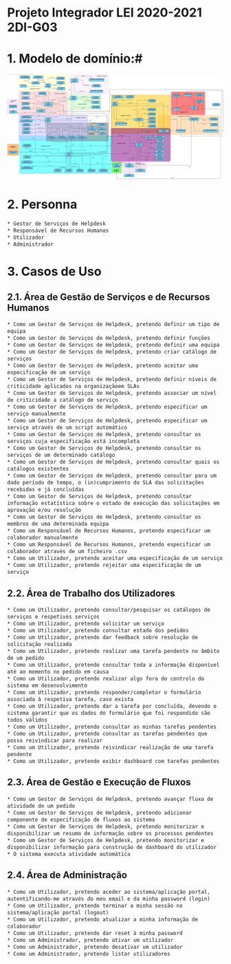 Projeto Integrador LEI 2020-2021 2DI-G03
===========================================

# 1. Modelo de domínio:#

![MD](engenharia/SprintD/md/md.svg)

# 2. Personna #
    * Gestor de Serviços de Helpdesk
    * Responsável de Recursos Humanos
    * Utilizador
    * Administrador

# 3. Casos de Uso #

## 2.1. Área de Gestão de Serviços e de Recursos Humanos ##

    * Como um Gestor de Serviços de Helpdesk, pretendo definir um tipo de equipa
    * Como um Gestor de Serviços de Helpdesk, pretendo definir funções
    * Como um Gestor de Serviços de Helpdesk, pretendo definir uma equipa
    * Como um Gestor de Serviços de Helpdesk, pretendo criar catálogo de serviços
    * Como um Gestor de Serviços de Helpdesk, pretendo aceitar uma especificação de um serviço
    * Como um Gestor de Serviços de Helpdesk, pretendo definir níveis de criticidade aplicados na organizaçãoem SLAs
    * Como um Gestor de Serviços de Helpdesk, pretendo associar um nível de criticidade a catálogo de serviço
    * Como um Gestor de Serviços de Helpdesk, pretendo especificar um serviço manualmente
    * Como um Gestor de Serviços de Helpdesk, pretendo especificar um serviço através de um script automático
    * Como um Gestor de Serviços de Helpdesk, pretendo consultar os serviços cuja especificação está incompleta
    * Como um Gestor de Serviços de Helpdesk, pretendo consultar os serviços de um determinado catálogo
    * Como um Gestor de Serviços de Helpdesk, pretendo consultar quais os catálogos existentes
    * Como um Gestor de Serviços de Helpdesk, pretendo consultar para um dado período de tempo, o (in)cumprimento do SLA das solicitações recebidas e já concluídas
    * Como um Gestor de Serviços de Helpdesk, pretendo consultar informação estatística sobre o estado de execução das solicitações em aprovação e/ou resolução
    * Como um Gestor de Serviços de Helpdesk, pretendo consultar os membros de uma determinada equipa
    * Como um Responsável de Recursos Humanos, pretendo especificar um colaborador manualmente
    * Como um Responsável de Recursos Humanos, pretendo especificar um colaborador através de um ficheiro .csv
    * Como um Utilizador, pretendo aceitar uma especificação de um serviço
    * Como um Utilizador, pretendo rejeitar uma especificação de um serviço

## 2.2. Área de Trabalho dos Utilizadores ##

    * Como um Utilizador, pretendo consultar/pesquisar os catálogos de serviços e respetivos serviços
    * Como um Utilizador, pretendo solicitar um serviço
    * Como um Utilizador, pretendo consultar estado dos pedidos
    * Como um Utilizador, pretendo dar feedback sobre resolução de solicitação realizada
    * Como um Utilizador, pretendo realizar uma tarefa pendente no âmbito de um pedido
    * Como um Utilizador, pretendo consultar toda a informação disponível até ao momento no pedido em causa
    * Como um Utilizador, pretendo realizar algo fora do controlo do sistema em desenvolvimento
    * Como um Utilizador, pretendo responder/completar o formulário associada à respetiva tarefa, caso exista
    * Como um Utilizador, pretendo dar a tarefa por concluída, devendo o sistema garantir que os dados do formulário que foi respondido são todos válidos
    * Como um Utilizador, pretendo consultar as minhas tarefas pendentes
    * Como um Utilizador, pretendo consultar as tarefas pendentes que posso reivindicar para realizar
    * Como um Utilizador, pretendo reivindicar realização de uma tarefa pendente
    * Como um Utilizador, pretendo exibir dashboard com tarefas pendentes

## 2.3. Área de Gestão e Execução de Fluxos ##

    * Como um Gestor de Serviços de Helpdesk, pretendo avançar fluxo de atividade de um pedido
    * Como um Gestor de Serviços de Helpdesk, pretendo adicionar componente de especificação de fluxos ao sistema
    * Como um Gestor de Serviços de Helpdesk, pretendo monitorizar e disponibilizar um resumo de informação sobre os processos pendentes
    * Como um Gestor de Serviços de Helpdesk, pretendo monitorizar e disponibilizar informação para construção de dashboard do utilizador
    * O sistema executa atividade automática

## 2.4. Área de Administração ##

    * Como um Utilizador, pretendo aceder ao sistema/aplicação portal, autentificando-me através do meu email e da minha password (login)
    * Como um Utilizador, pretendo terminar a minha sessão no sistema/aplicação portal (logout)
    * Como um Utilizador, pretendo atualizar a minha informação de colaborador
    * Como um Utilizador, pretendo dar reset à minha password
    * Como um Administrador, pretendo ativar um utilizador
    * Como um Administrador, pretendo desativar um utilizador
    * Como um Administrador, pretendo listar utilizadores



